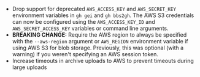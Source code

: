 - Drop support for deprecated `AWS_ACCESS_KEY` and `AWS_SECRET_KEY` environment variables in `gh gei` and `gh bbs2gh`. The AWS S3 credentials can now be configured using the `AWS_ACCESS_KEY_ID` and `AWS_SECRET_ACCESS_KEY` variables or command line arguments.
- __BREAKING CHANGE:__ Require the AWS region to always be specified with the `--aws-region` argument or `AWS_REGION` environment variable if using AWS S3 for blob storage. Previously, this was optional (with a warning) if you weren't specifying an AWS session token.
- Increase timeouts in archive uploads to AWS to prevent timeouts during large uploads
